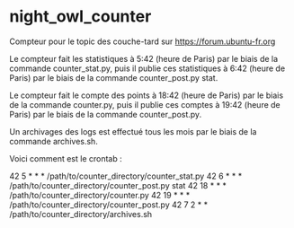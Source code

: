 # night_owl_counter
Compteur pour le topic des couche-tard sur https://forum.ubuntu-fr.org


Le compteur fait les statistiques à 5:42 (heure de Paris) par le biais
de la commande counter_stat.py, puis il publie ces statistiques
à 6:42 (heure de Paris) par le biais de la commande counter_post.py stat.

Le compteur fait le compte des points à 18:42 (heure de Paris) par le biais
de la commande counter.py, puis il publie ces comptes à 19:42 (heure de Paris)
par le biais de la commande counter_post.py.

Un archivages des logs est effectué tous les mois par le biais de la commande
archives.sh.


Voici comment est le crontab :

42  5  * *  * /path/to/counter_directory/counter_stat.py
42  6  * *  * /path/to/counter_directory/counter_post.py stat
42 18  * *  * /path/to/counter_directory/counter.py
42 19  * *  * /path/to/counter_directory/counter_post.py
42  7  2 *  * /path/to/counter_directory/archives.sh
